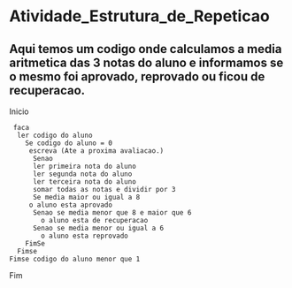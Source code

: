 # Atividade_Estrutura_de_Repeticao
## Aqui temos um codigo onde calculamos a media aritmetica das 3 notas do aluno e informamos se o mesmo foi aprovado, reprovado ou ficou de recuperacao.

Inicio

     faca
      ler codigo do aluno
        Se codigo do aluno = 0
         escreva (Ate a proxima avaliacao.)
          Senao
          ler primeira nota do aluno
          ler segunda nota do aluno 
          ler terceira nota do aluno 
          somar todas as notas e dividir por 3
          Se media maior ou igual a 8
         o aluno esta aprovado
          Senao se media menor que 8 e maior que 6
            o aluno esta de recuperacao
          Senao se media menor ou igual a 6
            o aluno esta reprovado    
        FimSe  
      Fimse  
    Fimse codigo do aluno menor que 1   
Fim
  
      
